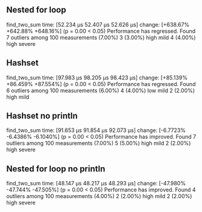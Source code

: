 ## Nested for loop

find_two_sum time: [52.234 µs 52.407 µs 52.626 µs]
change: [+638.67% +642.88% +648.16%] (p = 0.00 < 0.05)
Performance has regressed.
Found 7 outliers among 100 measurements (7.00%)
3 (3.00%) high mild
4 (4.00%) high severe

## Hashset

find_two_sum time: [97.983 µs 98.205 µs 98.423 µs]
change: [+85.139% +86.459% +87.554%] (p = 0.00 < 0.05)
Performance has regressed.
Found 6 outliers among 100 measurements (6.00%)
4 (4.00%) low mild
2 (2.00%) high mild

## Hashset no println

find_two_sum time: [91.653 µs 91.854 µs 92.073 µs]
change: [-6.7723% -6.4386% -6.1040%] (p = 0.00 < 0.05)
Performance has improved.
Found 7 outliers among 100 measurements (7.00%)
5 (5.00%) high mild
2 (2.00%) high severe

## Nested for loop no println

find_two_sum time: [48.147 µs 48.217 µs 48.293 µs]
change: [-47.980% -47.744% -47.505%] (p = 0.00 < 0.05)
Performance has improved.
Found 4 outliers among 100 measurements (4.00%)
2 (2.00%) high mild
2 (2.00%) high severe

